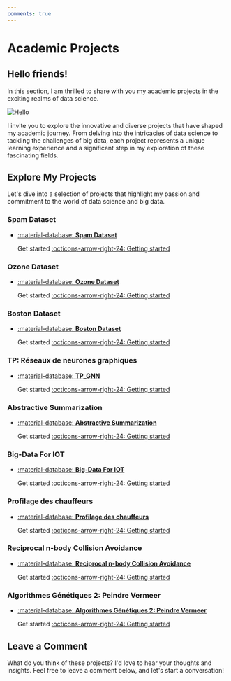 ```yaml
---
comments: true
---
```


# **Academic Projects**

## **Hello friends!**

In this section, I am thrilled to share with you my academic projects in the exciting realms of data science.

![Hello](../../assets/images/hello.png)

I invite you to explore the innovative and diverse projects that have shaped my academic journey. From delving into the intricacies of data science to tackling the challenges of big data, each project represents a unique learning experience and a significant step in my exploration of these fascinating fields.


## **Explore My Projects**

Let's dive into a selection of projects that highlight my passion and commitment to the world of data science and big data.

### **Spam Dataset**

<div class="grid cards" markdown>

-   [:material-database: __Spam Dataset__](https://abdellatif-belmady.github.io/abdellatif-belmady/projects/Academic%20Projects/spam%20datasets/)

    Get started
    [:octicons-arrow-right-24: Getting started](https://abdellatif-belmady.github.io/abdellatif-belmady/projects/Academic%20Projects/spam%20datasets/)

</div>


### **Ozone Dataset**

<div class="grid cards" markdown>

-   [:material-database: __Ozone Dataset__](https://abdellatif-belmady.github.io/abdellatif-belmady/projects/Academic%20Projects/ozone%20datasets/)

    Get started
    [:octicons-arrow-right-24: Getting started](https://abdellatif-belmady.github.io/abdellatif-belmady/projects/Academic%20Projects/ozone%20datasets/)

</div>

### **Boston Dataset**

<div class="grid cards" markdown>

-   [:material-database: __Boston Dataset__](https://abdellatif-belmady.github.io/abdellatif-belmady/projects/Academic%20Projects/boston%20datasets/)

    Get started
    [:octicons-arrow-right-24: Getting started](https://abdellatif-belmady.github.io/abdellatif-belmady/projects/Academic%20Projects/boston%20datasets/)

</div>

### **TP: Réseaux de neurones graphiques**

<div class="grid cards" markdown>

-   [:material-database: __TP_GNN__](https://abdellatif-belmady.github.io/abdellatif-belmady/projects/Academic%20Projects/tp_gnn/)

    Get started
    [:octicons-arrow-right-24: Getting started](https://abdellatif-belmady.github.io/abdellatif-belmady/projects/Academic%20Projects/tp_gnn/)

</div>

### **Abstractive Summarization**

<div class="grid cards" markdown>

-   [:material-database: __Abstractive Summarization__](https://abdellatif-belmady.github.io/abdellatif-belmady/projects/Academic%20Projects/abstractive%20summarization/)

    Get started
    [:octicons-arrow-right-24: Getting started](https://abdellatif-belmady.github.io/abdellatif-belmady/projects/Academic%20Projects/abstractive%20summarization/)

</div>

### **Big-Data For IOT**

<div class="grid cards" markdown>

-   [:material-database: __Big-Data For IOT__](https://abdellatif-belmady.github.io/abdellatif-belmady/projects/Academic%20Projects/big%20data%20for%20iot/)

    Get started
    [:octicons-arrow-right-24: Getting started](https://abdellatif-belmady.github.io/abdellatif-belmady/projects/Academic%20Projects/big%20data%20for%20iot/)

</div>

### **Profilage des chauffeurs**

<div class="grid cards" markdown>

-   [:material-database: __Profilage des chauffeurs__](https://abdellatif-belmady.github.io/abdellatif-belmady/projects/Academic%20Projects/projet%20R/)

    Get started
    [:octicons-arrow-right-24: Getting started](https://abdellatif-belmady.github.io/abdellatif-belmady/projects/Academic%20Projects/projet%20R/)

</div>

### **Reciprocal n-body Collision Avoidance**

<div class="grid cards" markdown>

-   [:material-database: __Reciprocal n-body Collision Avoidance__](https://abdellatif-belmady.github.io/abdellatif-belmady/projects/Academic%20Projects/Reciprocal-n-body-Collision-Avoidance/)

    Get started
    [:octicons-arrow-right-24: Getting started](https://abdellatif-belmady.github.io/abdellatif-belmady/projects/Academic%20Projects/Reciprocal-n-body-Collision-Avoidance/)

</div>

### **Algorithmes Génétiques 2: Peindre Vermeer**

<div class="grid cards" markdown>

-   [:material-database: __Algorithmes Génétiques 2: Peindre Vermeer__](https://abdellatif-belmady.github.io/abdellatif-belmady/projects/Academic%20Projects/Painting%20Vermeer/)

    Get started
    [:octicons-arrow-right-24: Getting started](https://abdellatif-belmady.github.io/abdellatif-belmady/projects/Academic%20Projects/Painting%20Vermeer/)

</div>

## **Leave a Comment**

What do you think of these projects? I'd love to hear your thoughts and insights. Feel free to leave a comment below, and let's start a conversation!


